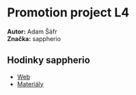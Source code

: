 # Promotion project L4
**Autor:** Adam Šáfr \
**Značka:** sappherio
## Hodinky sappherio
* [Web](https://pslib-cz.github.io/2021l4web-promotion-project-Adam-Safr/)
* [Materiály](https://github.com/pslib-cz/2021l4web-promotion-project-Adam-Safr/tree/master/dokumentace)
